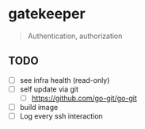 # gatekeeper

> Authentication, authorization


## TODO

- [ ] see infra health (read-only)
- [ ] self update via git
    - [ ] https://github.com/go-git/go-git
- [ ] build image
- [ ] Log every ssh interaction